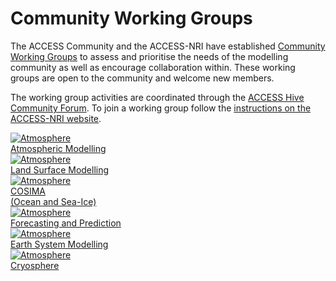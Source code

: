 # Community Working Groups

The ACCESS Community and the ACCESS-NRI have established <a href="https://www.access-nri.org.au/working-groups/" target="_blank">Community Working Groups</a> to assess and prioritise the needs of the modelling community as well as encourage collaboration within. These working groups are open to the community and welcome new members.

The working group activities are coordinated through the <a href="https://forum.access-hive.org.au/" target="_blank">ACCESS Hive Community Forum</a>.
To join a working group follow the <a href="https://www.access-nri.org.au/how-to-join-a-working-group/" target="_blank">instructions on the ACCESS-NRI website</a>.

<div class="card-container">
    <a href="https://forum.access-hive.org.au/c/atmosphere/working-group/41" class="vertical-card aspect-ratio1to1">
        <div class="card-image-container">
            <img class="img-contain" src="/assets/working_groups_icons/atmosphere.png" alt="Atmosphere"></img>
        </div>
        <div class="card-text-container bold">Atmospheric Modelling</div>
    </a>
    <a href="https://forum.access-hive.org.au/c/land/working-group/47" class="vertical-card aspect-ratio1to1">
        <div class="card-image-container">
            <img class="img-contain" src="/assets/working_groups_icons/land.png" alt="Atmosphere"></img>
        </div>
        <div class="card-text-container bold">Land Surface Modelling</div>
    </a>
    <a href="https://forum.access-hive.org.au/c/cosima/working-group/42" class="vertical-card aspect-ratio1to1">
        <div class="card-image-container">
            <img class="img-contain" src="/assets/working_groups_icons/cosima.png" alt="Atmosphere"></img>
        </div>
        <div class="card-text-container bold">COSIMA<br>(Ocean and Sea-Ice)</div>
    </a>
    <a href="https://forum.access-hive.org.au/c/forecasting-and-prediction/working-group/46" class="vertical-card aspect-ratio1to1">
        <div class="card-image-container">
            <img class="img-contain" src="/assets/working_groups_icons/forecasting.png" alt="Atmosphere"></img>
        </div>
        <div class="card-text-container bold">Forecasting and Prediction</div>
    </a>
    <a href="https://forum.access-hive.org.au/c/esm/esm-working-group/43" class="vertical-card aspect-ratio1to1">
        <div class="card-image-container">
            <img class="img-contain" src="/assets/working_groups_icons/earth_system_modelling.png" alt="Atmosphere"></img>
        </div>
        <div class="card-text-container bold">Earth System Modelling</div>
    </a>
    <a href="https://forum.access-hive.org.au/c/cryosphere/working-group/45" class="vertical-card aspect-ratio1to1">
        <div class="card-image-container">
            <img class="img-contain" src="/assets/working_groups_icons/cryosphere.png" alt="Atmosphere"></img>
        </div>
        <div class="card-text-container bold">Cryosphere</div>
    </a>
</div>

